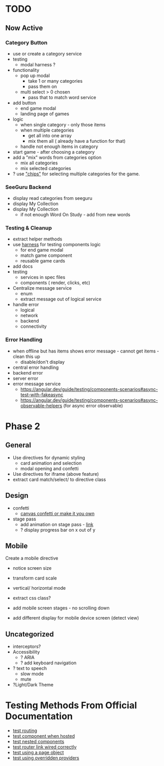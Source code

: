 # TODO

## Now Active

### Category Button

- use or create a category service
- testing
  - modal harness ?
- functionality
  - pop up modal
    - take 1 or many categories
    - pass them on
  - multi select > 0 chosen
    - pass that to match word service
- add button
  - end game modal
  - landing page of games
- logic
  - when single category - only those items
  - when multiple categories
    - get all into one array
    - mix them all ( already have a function for that)
  - handle not enough items in category
- start game - after choosing a category
- add a "mix" words from categories option
  - mix all categories
  - mix selected categories
- ? use ["chips"](https://material.angular.dev/components/chips/examples) for selecting multiple categories for the game.

### SeeGuru Backend

- display read categories from seeguru
- display My Collection
- display My Collection
  - if not enough Word On Study - add from new words

### Testing & Cleanup

- extract helper methods
- use [harness](https://angular.dev/guide/testing/component-harnesses-overview) for testing components logic
  - for end game modal
  - match game component
  - reusable game cards
- add docs
- testing
  - services in spec files
  - components ( render, clicks, etc)
- Centralize message service
  - enum
  - extract message out of logical service
- handle error
  - logical
  - network
  - backend
  - connectivity

### Error Handling

- when offline but has items shows error message - cannot get items - clean this up
  - disable/don't display
- central error handling
- backend error
- server error
- error message service
  - https://angular.dev/guide/testing/components-scenarios#async-test-with-fakeasync
  - https://angular.dev/guide/testing/components-scenarios#async-observable-helpers (for async error observable)

# Phase 2

## General

- Use directives for dynamic styling
  - card animation and selection
  - modal opening and confetti
- Use directives for iframe (above feature)
- extract card match/select/ to directive class

## Design

- confetti
  - [canvas confetti or make it you own](https://www.kirilv.com/canvas-confetti/)
- stage pass
  - add animation on stage pass - [link](https://material.angular.dev/components/progress-bar/overview)
  - ? display progress bar on x out of y

## Mobile

Create a mobile directive

- notice screen size
- transform card scale
- vertical/ horizontal mode
- extract css class?

- add mobile screen stages - no scrolling down
- add different display for mobile device screen  (detect view)

## Uncategorized

- interceptors?
- Accessibility
  - ? ARIA
  - ? add keyboard navigation
- ? text to speech
  - slow mode
  - mute
- ?Light/Dark Theme

# Testing Methods From Official Documentation

- [test routing](https://angular.dev/guide/testing/components-scenarios#routing-component)
- [test component when hosted](https://angular.dev/guide/testing/components-scenarios#component-inside-a-test-host)
- [test nested components](https://angular.dev/guide/testing/components-scenarios#nested-component-tests)
- [test router link wired correctly](https://angular.dev/guide/testing/components-scenarios#bydirective-and-injected-directives)
- [test using a page object](https://angular.dev/guide/testing/components-scenarios#use-a-page-object)
- [test using overridden providers](https://angular.dev/guide/testing/components-scenarios#override-component-providers)
